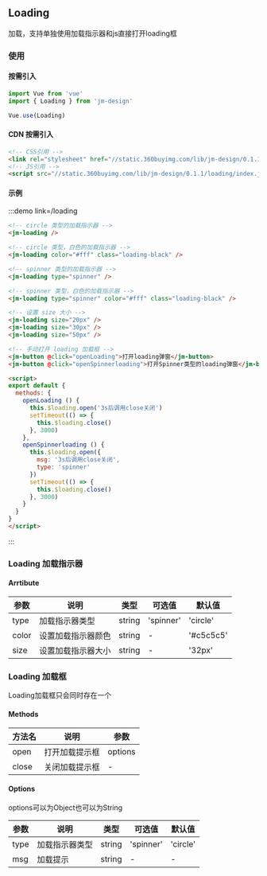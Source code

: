 ## Loading

加载，支持单独使用加载指示器和js直接打开loading框

### 使用

#### 按需引入

```javascript
import Vue from 'vue'
import { Loading } from 'jm-design'

Vue.use(Loading)
```

#### CDN 按需引入

```html
<!-- CSS引用 -->
<link rel="stylesheet" href="//static.360buyimg.com/lib/jm-design/0.1.1/loading/style/css/loading.css">
<!-- JS引用 -->
<script src="//static.360buyimg.com/lib/jm-design/0.1.1/loading/index.js">
```

#### 示例

:::demo link=/loading
```html
<!-- circle 类型的加载指示器 -->
<jm-loading />

<!-- circle 类型，白色的加载指示器 -->
<jm-loading color="#fff" class="loading-black" />

<!-- spinner 类型的加载指示器 -->
<jm-loading type="spinner" />

<!-- spinner 类型，白色的加载指示器 -->
<jm-loading type="spinner" color="#fff" class="loading-black" />

<!-- 设置 size 大小 -->
<jm-loading size="20px" />
<jm-loading size="30px" />
<jm-loading size="50px" />

<!-- 手动打开 loading 加载框 -->
<jm-button @click="openLoading">打开loading弹窗</jm-button>
<jm-button @click="openSpinnerloading">打开Spinner类型的loading弹窗</jm-button>

<script>
export default {
  methods: {
    openLoading () {
      this.$loading.open('3s后调用close关闭')
      setTimeout(() => {
        this.$loading.close()
      }, 3000)
    },
    openSpinnerloading () {
      this.$loading.open({
        msg: '3s后调用close关闭',
        type: 'spinner'
      })
      setTimeout(() => {
        this.$loading.close()
      }, 3000)
    }
  }
}
</script>
```
:::

### Loading 加载指示器

#### Arrtibute

| 参数      | 说明                                 | 类型      | 可选值       | 默认值   |
|---------- |------------------------------------ |---------- |------------- |-------- |
| type      |	加载指示器类型                        |	string    |	'spinner'   |	'circle'  |
| color	    | 设置加载指示器颜色                      |	string    |	-         |	'#c5c5c5' |
| size      | 设置加载指示器大小                      | string    | -          | '32px'   |

### Loading 加载框

Loading加载框只会同时存在一个

#### Methods

| 方法名     | 说明                                 | 参数     |
|---------- |------------------------------------ |--------- |
| open      | 打开加载提示框                         | options |
| close     | 关闭加载提示框                         | -       |

#### Options

options可以为Object也可以为String

| 参数      | 说明                                 | 类型      | 可选值       | 默认值   |
|---------- |------------------------------------ |---------- |------------- |-------- |
| type      |	加载指示器类型                        |	string    |	'spinner'   |	'circle'  |
| msg	      | 加载提示                             |	string    |	-         |	- |